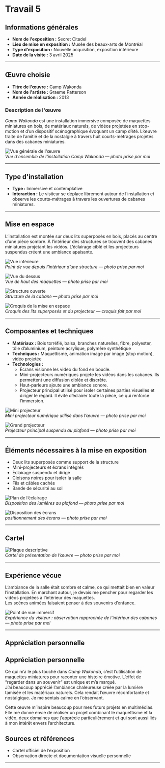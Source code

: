 # Travail 5

## Informations générales

- **Nom de l'exposition :** Secret Citadel  
- **Lieu de mise en exposition :** Musée des beaux-arts de Montréal  
- **Type d'exposition :** Nouvelle acquisition, exposition intérieure  
- **Date de la visite :** 3 avril 2025

---

## Œuvre choisie

- **Titre de l'œuvre :** Camp Wakonda  
- **Nom de l'artiste :** Graeme Patterson  
- **Année de réalisation :** 2013

### Description de l'œuvre

*Camp Wakonda* est une installation immersive composée de maquettes miniatures en bois, de matériaux naturels, de vidéos projetées en stop-motion et d’un dispositif scénographique évoquant un camp d’été. L’œuvre traite  de l’amitié et de la nostalgie à travers huit courts-métrages projetés dans des cabanes miniatures.

![Vue générale de l'œuvre](photos_MBAM/oeuvre_ensemble.jpeg)  
*Vue d'ensemble de l'installation Camp Wakonda — photo prise par moi*

---

## Type d'installation

- **Type :** Immersive et contemplative  
- **Interaction :** Le visiteur se déplace librement autour de l’installation et observe les courts-métrages à travers les ouvertures de cabanes miniatures.
---

## Mise en espace

L’installation est montée sur deux lits superposés en bois, placés au centre d’une pièce sombre. À l’intérieur des structures se trouvent des cabanes miniatures projetant les vidéos. L’éclairage ciblé et les projecteurs suspendus créent une ambiance apaisante.

![Vue intérieure](photos_MBAM/point_vue_interieur.jpeg)  
*Point de vue depuis l’intérieur d’une structure — photo prise par moi*

![Vue du dessus](photos_MBAM/point_vue_dessus.jpeg)  
*Vue de haut des maquettes — photo prise par moi*

![Structure ouverte](photos_MBAM/point_vue_structure.jpeg)  
*Structure de la cabane — photo prise par moi*

![Croquis de la mise en espace](photos_MBAM/croquis_mise_en_espace.png)  
*Croquis des lits superposés et du projecteur — croquis fait par moi*

---

## Composantes et techniques

- **Matériaux :** Bois torréfié, balsa, branches naturelles, fibre, polyester, tôle d’aluminium, peinture acrylique, polymère synthétique  
- **Techniques :** Maquettisme, animation image par image (stop motion), vidéo projetée  
- **Technologies :**  
  - Écrans visionne les video du fond en boucle. 
  - Mini-projecteurs numériques  projete les vidéos dans les cabanes. Ils permettent une diffusion ciblée et discrète.
  - Haut-parleurs ajoute une ambiance sonore.
  - Projecteur principal utilisé pour isoler certaines parties visuelles et diriger le regard. Il évite d’éclairer toute la pièce, ce qui renforce l’immersion.


![Mini projecteur](photos_MBAM/micro_projecteur.jpeg)  
*Mini projecteur numérique utilisé dans l’œuvre — photo prise par moi*

![Grand projecteur](photos_MBAM/grand_projecteur.jpeg)  
*Projecteur principal suspendu au plafond — photo prise par moi*

---

## Éléments nécessaires à la mise en exposition

- Deux lits superposés comme support de la structure  
- Mini-projecteurs et écrans intégrés  
- Éclairage suspendu et dirigé  
- Cloisons noires pour isoler la salle  
- Fils et câbles cachés  
- Bande de sécurité au sol

![Plan de l’éclairage](photos_MBAM/plan_eclairage.jpeg)  
*Disposition des lumières au plafond — photo prise par moi*

![Disposition des écrans](photos_MBAM/plan_tv.jpeg)  
*positionnement des écrans  — photo prise par moi*

---

## Cartel

![Plaque descriptive](photos_MBAM/plaque_info.jpeg)  
*Cartel de présentation de l’œuvre — photo prise par moi*

---

## Expérience vécue

L’ambiance de la salle était sombre et calme, ce qui mettait bien en valeur l’installation. En marchant autour, je devais me pencher pour regarder les vidéos projetées à l’intérieur des maquettes.  
Les scènes animées faisaient penser à des souvenirs d’enfance.

![Point de vue immersif](photos_MBAM/point_vue_interieur.jpeg)  
*Expérience du visiteur : observation rapprochée de l’intérieur des cabanes — photo prise par moi*

---

## Appréciation personnelle

## Appréciation personnelle

Ce qui m’a le plus touché dans *Camp Wakonda*, c’est l’utilisation de maquettes miniatures pour raconter une histoire émotive. L’effet de “regarder dans un souvenir” est unique et m’a marqué.  
J’ai beaucoup apprécié l’ambiance chaleureuse créée par la lumière tamisée et les matériaux naturels. Cela rendait l’œuvre réconfortante et nostalgique. Je me sentais calme en l’observant.

Cette œuvre m’inspire beaucoup pour mes futurs projets en multimédias. Elle me donne envie de réaliser un projet combinant le maquettisme et la vidéo, deux domaines que j'apprécie particulièrement et qui sont aussi liés à mon intérêt envers l’architecture.


## Sources et références

- Cartel officiel de l’exposition   
- Observation directe et documentation visuelle personnelle  


---





